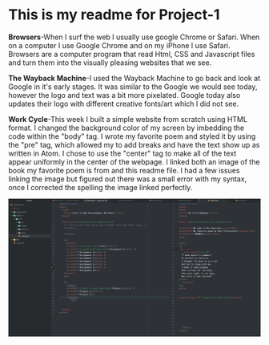 # This is my readme for Project-1

**Browsers**-When I surf the web I usually use google Chrome or Safari. When on a computer I use Google Chrome and on my iPhone I use Safari.
Browsers are a computer program that read Html, CSS and Javascript files and turn them into the visually pleasing websites that we see.

**The Wayback Machine**-I used the Wayback Machine to go back and look at Google in
it's early stages. It was similar to the Google we would see today, however the logo
and text was a bit more pixelated. Google today also updates their logo with different creative fonts/art which I did not see.

**Work Cycle**-This week I built a simple website from scratch using HTML format. I changed the background color of my screen by imbedding the code within
 the "body" tag. I wrote my favorite poem and styled it by using the "pre" tag, which allowed my to add
breaks and have the text show up as written in Atom. I chose to use the "center" tag to make all of the text appear uniformly in the center of the webpage.
I linked both an image of the book my favorite poem is from and this readme file. I had a few issues linking the image but figured out there was a small error with my syntax, once
I corrected the spelling the image linked perfectly.





![Image of my atom editor](./project-1/root/images/screenshot.PNG)
